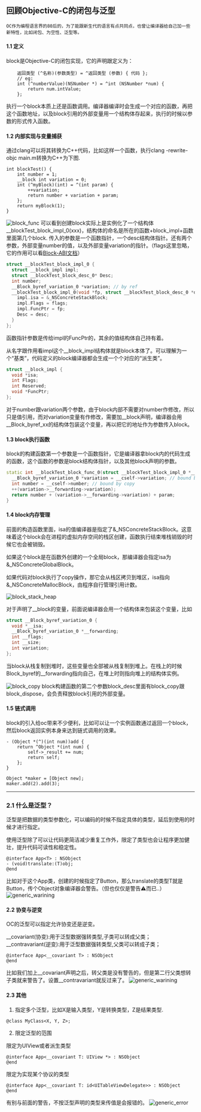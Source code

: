 ## 回顾Objective-C的闭包与泛型

    OC作为编程语言界的80后的，为了能跟新生代的语言有点共同点，也曾让编译器给自己加一些新特性，比如闭包、为空性、泛型等。

#### 1.1 定义
block是Objective-C的闭包实现，它的声明跟定义为：

```objc
    返回类型 (^名称)(参数类型) = ^返回类型 (参数) { 代码 };
    // eg:
    int (^numberValue)(NSNumber *) = ^int (NSNumber *num) {
        return num.intValue;
    };
```
执行一个block本质上还是函数调用。编译器编译时会生成一个对应的函数，再把这个函数地址，以及block引用的外部变量用一个结构体存起来，执行的时候以参数的形式传入函数。


#### 1.2 内部实现与变量捕获
通过clang可以将其转换为C++代码，比如这样一个函数，执行clang -rewrite-objc main.m转换为C++为下图.

```objc
int blockTest() {
    int number = 1;
    __block int variation = 0;
    int (^myBlock)(int) = ^(int param) {
        ++variation;
        return number + variation + param;
    };
    return myBlock(1);
}
```
![block_func](./asset/block_func.png)
可以看到创建block实际上是实例化了一个结构体 __blockTest_block_impl_0(xxx)，结构体的命名是所在的函数+block_impl+函数里面第几个block.
传入的参数是一个函数指针，一个desc结构体指针。还有两个参数，外部变量number的值，以及外部变量variation的指针。（flags这里忽略，它的作用可以看[Block-ABI文档](https://clang.llvm.org/docs/Block-ABI-Apple.html)）


```cpp
struct __blockTest_block_impl_0 {
  struct __block_impl impl;
  struct __blockTest_block_desc_0* Desc;
  int number;
  __Block_byref_variation_0 *variation; // by ref
  __blockTest_block_impl_0(void *fp, struct __blockTest_block_desc_0 *desc, int _number, __Block_byref_variation_0 *_variation, int flags=0) : number(_number), variation(_variation->__forwarding) {
    impl.isa = &_NSConcreteStackBlock;
    impl.Flags = flags;
    impl.FuncPtr = fp;
    Desc = desc;
  }
};
```
函数指针参数是传给impl的FuncPtr的，其余的值结构体自己持有着。

从名字跟作用看impl这个__block_impl结构体就是block本体了。可以理解为一个“基类”，代码定义的block编译器都会生成一个个对应的“派生类”。
```cpp
struct __block_impl {
  void *isa;
  int Flags;
  int Reserved;
  void *FuncPtr;
};

```

对于number跟variation两个参数，由于block内部不需要对number作修改，所以只是值引用，而对variation变量有作修改，需要加__block声明，编译器会用__Block_byref_xx的结构体包装这个变量，再以把它的地址作为参数传入block。


#### 1.3 block执行函数
block的构建函数第一个参数是一个函数指针，它是编译器拿block内的代码生成的函数，这个函数的参数是block结构体指针，以及其他block声明的参数。

```cpp
static int __blockTest_block_func_0(struct __blockTest_block_impl_0 *__cself, int param) {
  __Block_byref_variation_0 *variation = __cself->variation; // bound by ref
  int number = __cself->number; // bound by copy
  ++(variation->__forwarding->variation);
  return number + (variation->__forwarding->variation) + param;
}
```

#### 1.4 block内存管理
前面的构造函数里面，isa的值编译器是指定了&_NSConcreteStackBlock。这意味着这个block会在进程的虚拟内存空间的栈区创建，函数执行结束堆栈销毁的时候它也会被销毁。

如果这个block是在函数外创建的一个全局block，那编译器会指定isa为&_NSConcreteGlobalBlock。

如果代码对block执行了copy操作，那它会从栈区拷贝到堆区，isa指向&_NSConcreteMallocBlock，由程序自行管理引用计数。

![block_stack_heap](./asset/block_stack_heap.jpg)

对于声明了__block的变量，前面说编译器会用一个结构体来包装这个变量，比如

```cpp
struct __Block_byref_variation_0 {
  void *__isa;
  __Block_byref_variation_0 *__forwarding;
  int __flags;
  int __size;
  int variation;
};  
```

当block从栈复制到堆时，这些变量也全部被从栈复制到堆上。在栈上的时候Block_byref的__forwarding指向自己，在堆上时则指向堆上的结构体实例。

![block_copy](./asset/block_copy.png)
block构建函数的第二个参数block_desc里面有block_copy跟block_dispose，会负责释放block引用的外部变量。


#### 1.5 链式调用
block的引入给oc带来不少便利，比如可以让一个实例函数通过返回一个block，然后block返回实例本身来达到链式调用的效果。

```objc
- (Object *(^)(int num))add {
    return ^Object *(int num) {
        self->_result += num;
        return self;
    };
}

Object *maker = [Object new];
maker.add(2).add(3);
```

---

### 2.1 什么是泛型？
泛型是把数据的类型参数化，可以编码的时候不指定具体的类型，延后到使用的时候才进行指定。

使用泛型除了可以让代码更简洁减少重复工作外，限定了类型也会让程序更加健壮，提升代码可读性和稳定性。

```objc
@interface App<T> : NSObject
- (void)translate:(T)obj;
@end
```

 比如对于这个App类，创建的时候指定了Button，那么translate的类型T就是Button，传个Object对象编译器会警告。（但也仅仅是警告⚠️而已..）
![generic_warining](./asset/generic_warining_a.png)


#### 2.2 协变与逆变
OC的泛型可以指定允许协变还是逆变。

__covariant(协变):用于泛型数据强转类型,子类可以转成父类；
__contravariant(逆变):用于泛型数据强转类型,父类可以转成子类；

```objc
@interface App<__covariant T> : NSObject
@end
```

 比如我们加上__covariant声明之后，转父类是没有警告的，但是第二行父类想转子类就来警告了。设置__contravariant就反过来了。
 ![generic_warining](./asset/generic_warining.png)

#### 2.3 其他
1. 指定多个泛型，比如X是输入类型，Y是转换类型，Z是结果类型.
```objc
@class MyClass<X, Y, Z>;
```

2. 限定泛型的范围

限定为UIView或者派生类型
```objc
@interface App<__covariant T: UIView *> : NSObject
@end
```

限定为实现某个协议的类型
```objc
@interface App<__covariant T: id<UITableViewDelegate>> : NSObject
@end 
```

有别与前面的警告，不按泛型声明的类型来传值是会报错的。
![generic_error](./asset/generic_error.png)


